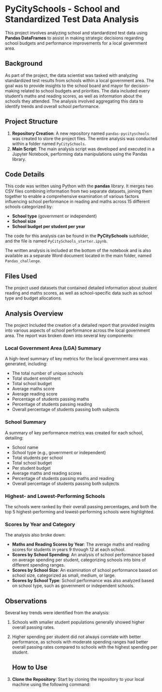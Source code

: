 
# PyCitySchools - School and Standardized Test Data Analysis

This project involves analyzing school and standardized test data using **Pandas DataFrames** to assist in making strategic decisions regarding school budgets and performance improvements for a local government area.

## Background
As part of the project, the data scientist was tasked with analyzing standardized test results from schools within a local government area. The goal was to provide insights to the school board and mayor for decision-making related to school budgets and priorities. The data included every student’s maths and reading scores, as well as information about the schools they attended. The analysis involved aggregating this data to identify trends and overall school performance.

## Project Structure

1. **Repository Creation**: A new repository named `pandas-pycityschools` was created to store the project files. The entire analysis was conducted within a folder named `PyCitySchools`.
2. **Main Script**: The main analysis script was developed and executed in a Jupyter Notebook, performing data manipulations using the Pandas library.

## Code Details
This code was written using Python with the **pandas** library. It merges two CSV files combining information from two separate datasets, joining them together to enable a comprehensive examination of various factors influencing school performance in reading and maths across 15 different schools categorized by:
- **School type** (government or independent)
- **School size**
- **School budget per student per year**

The code for this analysis can be found in the **PyCitySchools** subfolder, and the file is named `PyCitySchools_starter.ipynb`.

The written analysis is included at the bottom of the notebook and is also available as a separate Word document located in the main folder, named `Pandas_challenge`.

## Files Used
The project used datasets that contained detailed information about student reading and maths scores, as well as school-specific data such as school type and budget allocations.

## Analysis Overview
The project included the creation of a detailed report that provided insights into various aspects of school performance across the local government area. The report was broken down into several key components:

### Local Government Area (LGA) Summary
A high-level summary of key metrics for the local government area was generated, including:
- The total number of unique schools
- Total student enrollment
- Total school budget
- Average maths score
- Average reading score
- Percentage of students passing maths
- Percentage of students passing reading
- Overall percentage of students passing both subjects

### School Summary
A summary of key performance metrics was created for each school, detailing:
- School name
- School type (e.g., government or independent)
- Total students per school
- Total school budget
- Per student budget
- Average maths and reading scores
- Percentage of students passing maths and reading
- Overall percentage of students passing both subjects

### Highest- and Lowest-Performing Schools
The schools were ranked by their overall passing percentages, and both the top 5 highest-performing and lowest-performing schools were highlighted.

### Scores by Year and Category
The analysis also broke down:
- **Maths and Reading Scores by Year**: The average maths and reading scores for students in years 9 through 12 at each school.
- **Scores by School Spending**: An analysis of school performance based on average spending per student, categorizing schools into bins of different spending ranges.
- **Scores by School Size**: An examination of school performance based on school size, categorized as small, medium, or large.
- **Scores by School Type**: School performance was also analyzed based on school type, such as government or independent schools.

## Observations
Several key trends were identified from the analysis:
1. Schools with smaller student populations generally showed higher overall passing rates.
2. Higher spending per student did not always correlate with better performance, as schools with moderate spending ranges had better overall passing rates compared to schools with the highest spending per student.

   ## How to Use

1. **Clone the Repository**: Start by cloning the repository to your local machine using the following command:
   ```bash gitclone https://github.com/kristinaabramoff/pandas-pycityschools.git

